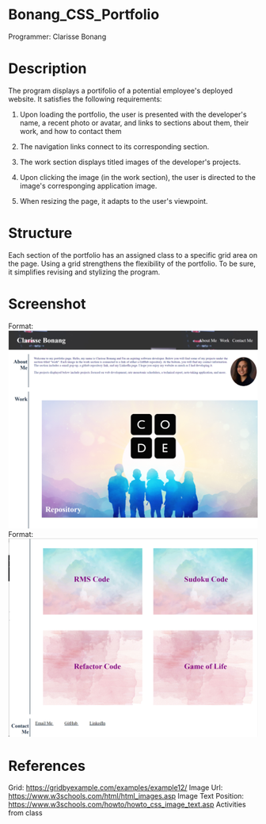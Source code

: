 # Bonang_CSS_Portfolio
Programmer: Clarisse Bonang

# Description 
The program displays a portifolio of a potential employee's deployed website. It satisfies the following requirements: 

1.  Upon loading the portfolio, the user is presented with the  developer's name, a recent photo or avatar, and links to sections about them, their work, and how to contact them

2. The navigation links connect to its corresponding section. 

3. The work section displays titled images of the developer's projects. 

4. Upon clicking the image (in the work section), the user is directed to the image's corresponging application image. 

5. When resizing the page, it adapts to the user's viewpoint. 


# Structure 
Each section of the portfolio has an assigned class to a specific grid area on the page. 
Using a grid strengthens the flexibility of the portfolio. To be sure, it simplifies revising and stylizing the program.  

# Screenshot 
Format: ![Page1](https://github.com/csbonang/Bonang_CSS_Portfolio/blob/main/images/snapshot_1.PNG)
Format: ![Page2](https://github.com/csbonang/Bonang_CSS_Portfolio/blob/main/images/snapshot_2.PNG)
# References
Grid: 
https://gridbyexample.com/examples/example12/
Image Url: 
https://www.w3schools.com/html/html_images.asp
Image Text Position: 
https://www.w3schools.com/howto/howto_css_image_text.asp
Activities from class 
